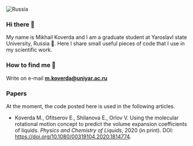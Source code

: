 ![Russia](logo.jpg)

### Hi there 👋

My name is Mikhail Koverda and I am a graduate student at Yaroslavl state University, Russia 🥶. Here I share small useful pieces of code that I use in my scientific work.

### How to find me 🌿

Write on e-mail **m.koverda@uniyar.ac.ru**

### Papers

At the moment, the code posted here is used in the following articles.

- Koverda M., Ofitserov E., Shilanova E., Orlov V. Using the molecular rotational motion concept to predict the volume expansion coefficients of liquids. *Physics and Chemistry of Liquids*, 2020 (in print). DOI: https://doi.org/10.1080/00319104.2020.1814774.
